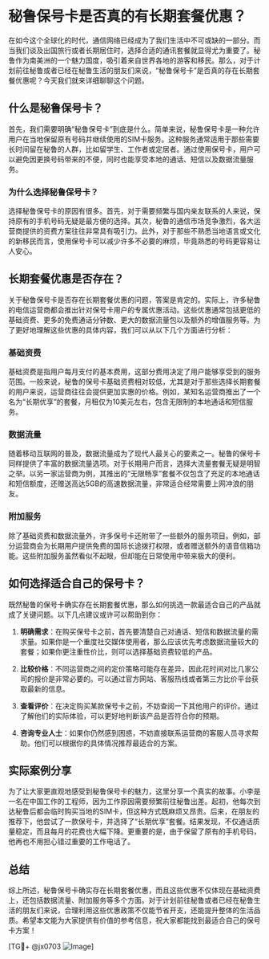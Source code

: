 # 秘鲁保号卡是否真的有长期套餐优惠？

在如今这个全球化的时代，通信网络已经成为了我们生活中不可或缺的一部分。而当我们谈及出国旅行或者长期居住时，选择合适的通讯套餐就显得尤为重要了。秘鲁作为南美洲的一个魅力国度，吸引着来自世界各地的游客和移民。那么，对于计划前往秘鲁或者已经在秘鲁生活的朋友们来说，“秘鲁保号卡”是否真的存在长期套餐优惠呢？今天我们就来详细聊聊这个问题。

## 什么是秘鲁保号卡？

首先，我们需要明确“秘鲁保号卡”到底是什么。简单来说，秘鲁保号卡是一种允许用户在当地保留原有号码并继续使用的SIM卡服务。这种服务通常适用于那些需要长时间留在秘鲁的人群，比如留学生、工作者或定居者。通过使用保号卡，用户可以避免因更换号码带来的不便，同时也能享受本地的通话、短信以及数据流量服务。

### 为什么选择秘鲁保号卡？

选择秘鲁保号卡的原因有很多。首先，对于需要频繁与国内亲友联系的人来说，保持原有的手机号码无疑是最方便的选择。其次，秘鲁的通信市场竞争激烈，各大运营商提供的资费方案往往非常具有吸引力。此外，对于那些不熟悉当地语言或文化的新移民而言，使用保号卡可以减少许多不必要的麻烦，毕竟熟悉的号码更容易让人安心。

## 长期套餐优惠是否存在？

关于秘鲁保号卡是否存在长期套餐优惠的问题，答案是肯定的。实际上，许多秘鲁的电信运营商都会推出针对保号卡用户的专属优惠活动。这些优惠通常包括更低的基础资费、更多的免费通话分钟数、更大的数据流量包以及额外的增值服务等。为了更好地理解这些优惠的具体内容，我们可以从以下几个方面进行分析：

### 基础资费

基础资费是指用户每月支付的基本费用，这部分费用决定了用户能够享受到的服务范围。一般来说，秘鲁的保号卡基础资费相对较低，尤其是对于那些选择长期套餐的用户来说，运营商往往会提供更加实惠的价格。例如，某知名运营商推出了一个名为“长期优享”的套餐，月租仅为10美元左右，包含无限制的本地通话和短信服务。

### 数据流量

随着移动互联网的普及，数据流量成为了现代人最关心的要素之一。秘鲁的保号卡同样提供了丰富的数据流量选项。对于长期用户而言，选择大流量套餐无疑是明智之举。以另一家运营商为例，其推出的“无限畅享”套餐不仅包含了充足的本地通话和短信额度，还赠送高达5GB的高速数据流量，非常适合经常需要上网冲浪的朋友。

### 附加服务

除了基础资费和数据流量外，许多保号卡还附带了一些额外的服务项目。例如，部分运营商会为长期用户提供免费的国际长途拨打权限，或者赠送额外的语音信箱功能。这些附加服务虽然看似不起眼，但却能在日常使用中带来极大的便利。

## 如何选择适合自己的保号卡？

既然秘鲁的保号卡确实存在长期套餐优惠，那么如何挑选一款最适合自己的产品就成了关键问题。以下几点建议或许可以帮助到你：

1. **明确需求**：在购买保号卡之前，首先要清楚自己对通话、短信和数据流量的需求量。如果你是一个重度社交媒体使用者，那么应该优先考虑数据流量较大的套餐；如果你更注重性价比，则可以选择基础资费较低的产品。

2. **比较价格**：不同运营商之间的定价策略可能存在差异，因此花时间对比几家公司的报价是非常必要的。可以通过官方网站、客服热线或者第三方比价平台获取最新的信息。

3. **查看评价**：在决定购买某款保号卡之前，不妨查阅一下其他用户的评价。通过了解他们的实际体验，可以更好地判断该产品是否符合你的预期。

4. **咨询专业人士**：如果你仍然感到困惑，不妨直接联系运营商的客服人员寻求帮助。他们可以根据你的具体情况推荐最适合的方案。

## 实际案例分享

为了让大家更直观地感受到秘鲁保号卡的魅力，这里分享一个真实的故事。小李是一名在中国工作的工程师，因为工作原因需要频繁前往秘鲁出差。起初，他每次到达秘鲁后都会临时购买当地的SIM卡，但这种方式既麻烦又昂贵。后来，在朋友的推荐下，他尝试了一款保号卡，并选择了“长期优享”套餐。结果发现，不仅通话质量稳定，而且每月的花费也大幅下降。更重要的是，由于保留了原有的手机号码，他再也不用担心错过重要的工作电话了。

## 总结

综上所述，秘鲁保号卡确实存在长期套餐优惠，而且这些优惠不仅体现在基础资费上，还包括数据流量、附加服务等多个方面。对于计划前往秘鲁或者已经在秘鲁生活的朋友们来说，合理利用这些优惠政策不仅能节省开支，还能提升整体的生活品质。希望本文能为大家提供有价值的参考信息，祝大家都能找到最适合自己的保号卡方案！

[TG💪+ @jx0703 ![Image](https://github.com/user-attachments/assets/dbca1d08-cadb-493c-b0ec-ad6f7a83f270)]